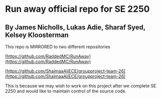 # Run away official repo for SE 2250
## By James Nicholls, Lukas Adie, Sharaf Syed, Kelsey Kloosterman

This repo is MIRRORED to two different repositories

[https://github.com/RaddedMC/RunAway](https://github.com/RaddedMC/RunAway)

[https://github.com/ShaimaaAliECE/groupproject-team-26](https://github.com/ShaimaaAliECE/groupproject-team-26)


This is because we may wish to work on this project after we complete SE 2250 and would like to maintain control of the source code.
